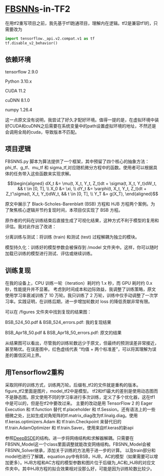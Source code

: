 ﻿# [FBSNNs]((https://github.com/maziarraissi/FBSNNs))-in-TF2
在用tf2重写项目之前，我先基于tf1跑通项目，理解内在逻辑。tf2是兼容tf1的，只需要改为
```python
import tensorflow._api.v2.compat.v1 as tf
tf.disable_v2_behavior()
```

## 依赖环境
tensorflow 2.9.0 

Python	3.10.x	

CUDA	11.2	

cuDNN	8.1.0	

numpy	1.26.4	

这一点原文没有说明，我尝试了好久才配好环境。值得一提的是，在虚拟环境中装好CUDA和cuDNN之后需要在系统变量中的path设置虚拟环境的地址，不然还是会调用全局的cuda，导致版本不匹配。

## 项目逻辑
FBSNNS.py 脚本为算法提供了一个框架，其中预留了四个核心的抽象方法：phi_tf、g_tf、mu_tf 和 sigma_tf,对应随机微分方程中的函数。使用者可以根据具体的任务带入这些函数来实现求解。
```math
\begin{aligned}
    dX_t &= \mu(t, X_t, Y_t, Z_t)dt + \sigma(t, X_t, Y_t)dW_t, && t \in [0, T], \\
    X_0 &= \xi, \\
    dY_t &= \varphi(t, X_t, Y_t, Z_t)dt + Z_t'\sigma(t, X_t, Y_t)dW_t, && t \in [0, T], \\
    Y_T &= g(X_T),
\end{aligned}
```

原文中展示了 Black-Scholes-Barenblatt (BSB) 方程和 HJB 方程两个案例。为了聚焦核心逻辑并节约复现时间，本项目仅实现了 BSB 方程。

原作者的代码在训练结束后直接生成了可视化结果，这种方式不利于模型的复用和评估。我对此作出了改进：

分离训练与测试：将训练 (train) 和测试 (test) 过程解耦为独立的模块。

模型持久化：训练好的模型参数会被保存到 /model 文件夹中。这样，你可以随时加载已训练的模型进行测试、评估或继续训练。

## 训练复现

在我的设备上，CPU 训练一轮（iteration）耗时约 1.x 秒，而 GPU 耗时约 0.x 秒，性能提升并不显著。
考虑到时间成本和边际效益，我调整了训练策略，原文使用学习率衰减训练了 10 万轮。我只训练了 2 万轮，训练中仅手动调整了一次学习率。实践证明，在训练后期，进一步增加轮数对 loss 的降低贡献非常有限。

可以在 /figures 文件夹中找到复现的结果图：

BSB_524_50.pdf & BSB_524_errors.pdf: 我的复现结果

BSB_Apr18_50.pdf & BSB_Apr18_50_errors.pdf: 原文的结果

从结果图可以看出，尽管我的训练轮数远少于原文，但最终的预测误差非常接近，甚至略优。在误差图中，红色虚线代表 “均值 + 两个标准差”，可以将其理解为误差的置信区间上界。

## 用Tensorflow2重构

采取同样的训练方式，训练两万轮。后缀有_tf2的文件就是重构的版本。figure_tf2里面是图片，model_tf2中是模型。
tf2和tf1最大的差别是使用动态图而不是静态图。原文使用不同的学习率进行多次训练，定义了多个优化器，这在tf1中是可以的，但是在tf2中要改过来。
主要的改动是用 TensorFlow 2 的 Eager Execution 和 tf.function 替代 tf.placeholder 和 tf.Session。还有语法上的一些细微之处，比如生成对角矩阵的tf.matrix_diag改为tf.linalg.diag。使用 tf.keras.optimizers.Adam 和 tf.train.Checkpoint 来替代旧的 tf.train.AdamOptimizer 和 tf.train.Saver。使用来自tf.keras的新api

参照[DeepBSDE]([https://markdown.com.cn](https://github.com/frankhan91/DeepBSDE))的结构。进一步将网络结构和求解器解耦。只需要在FBSNN_Model这一个class里面调整就能改变网络结构。FBSNN_Model会被FBSNN_Solver继承，添加关于训练的方法用于进一步的计算。
以及train部分和model也进行了解耦，equation.py中有BSB，HJB，AC的模型（如果需要可以增加更多）。HJB方程和AC方程的模型参数和图片位于后缀为_AC和_HJB的对应文件夹中。其中HJB方程的拟合效果相对没那么好，可能是因为训练轮数比较少。





